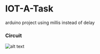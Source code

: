 # IOT-A-Task
arduino project using millis instead of delay

### Circuit
![alt text](https://image.ibb.co/h5qswS/VG_uppgiften.png)
